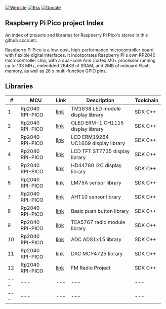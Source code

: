 [![Website](https://img.shields.io/badge/Website-Link-blue.svg)](https://gavinlyonsrepo.github.io/)  [![Rss](https://img.shields.io/badge/Subscribe-RSS-yellow.svg)](https://gavinlyonsrepo.github.io//feed.xml)  [![Donate](https://img.shields.io/badge/Donate-PayPal-green.svg)](https://www.paypal.com/paypalme/whitelight976)

Raspberry Pi Pico project Index
-----------------------------------

An index of projects and libraries for Raspberry Pi Pico's stored in this
github account.

Raspberry Pi Pico is a low-cost, high-performance microcontroller board with flexible digital interfaces. It incorporates Raspberry Pi's own RP2040 microcontroller chip, with a dual-core Arm Cortex M0+ processor running up to 133 MHz, embedded 264KB of SRAM, and 2MB of onboard Flash memory, as well as 26 x multi-function GPIO pins.


Libraries
-------------------
| # |  MCU  | Link | Description  | Toolchain |
| -------------- | -------------- | -------- | ----------- | ----------- |
|1 |Rp2040 RPI-PICO|[link](https://github.com/gavinlyonsrepo/TM1638plus_PICO)| TM1638 LED module display library | SDK C++|
|2 |Rp2040 RPI-PICO|[link](https://github.com/gavinlyonsrepo/ER_OLEDM1_CH1115_PICO)|  OLED ERM-1 CH1115 display library | SDK C++|
|3 |Rp2040 RPI-PICO|[link](https://github.com/gavinlyonsrepo/ERM19264_UC1609_PICO)|  LCD ERM19264 UC1609 display library | SDK C++|
|4 |Rp2040 RPI-PICO|[link](https://github.com/gavinlyonsrepo/ST7735_TFT_PICO)| LCD TFT ST7735 display library | SDK C++|
|5 |Rp2040 RPI-PICO|[link](https://github.com/gavinlyonsrepo/HD44780_LCD_PCF8574_PICO) | HD44780 I2C display library | SDK C++|
|6 |Rp2040 RPI-PICO|[link](https://github.com/gavinlyonsrepo/LM75A_PICO)| LM75A sensor library | SDK C++|
|7 |Rp2040 RPI-PICO|[link](https://github.com/gavinlyonsrepo/AHTXX_PICO)| AHT10 sensor library | SDK C++|
|8 |Rp2040 RPI-PICO|[link](https://github.com/gavinlyonsrepo/PushButtonLib_PICO)| Basic push button library | SDK C++|
|9 |Rp2040 RPI-PICO|[link](https://github.com/gavinlyonsrepo/TEA5767_PICO)| TEA5767 radio module library | SDK C++|
|10|Rp2040 RPI-PICO|[link](https://github.com/gavinlyonsrepo/ADS1x15_PICO)| ADC ADS1x15 library | SDK C++|
|11|Rp2040 RPI-PICO|[link](https://github.com/gavinlyonsrepo/MCP4725_PICO)| DAC  MCP4725 library | SDK C++|
|12|Rp2040 RPI-PICO|[link](https://github.com/gavinlyonsrepo/FM_Radio_PICO) | FM Radio Project | SDK C++|
| ---  | ---  | ---  | ---  | --- |
| ---  | ---  | ---  | ---  | --- |
